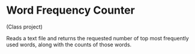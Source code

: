 # Word Frequency Counter
(Class project)
  
Reads a text file and returns the requested number of top most frequently used words, along with the counts of those words. 
